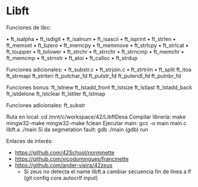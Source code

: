 # Libft

Funciones de libc:

• ft_isalpha
• ft_isdigit
• ft_isalnum
• ft_isascii
• ft_isprint
• ft_strlen
• ft_memset
• ft_bzero
• ft_memcpy
• ft_memmove
• ft_strlcpy
• ft_strlcat
• ft_toupper
• ft_tolower
• ft_strchr
• ft_strrchr
• ft_strncmp
• ft_memchr
• ft_memcmp
• ft_strnstr
• ft_atoi
• ft_calloc
• ft_strdup

Funciones adicionales:
• ft_substr.c
• ft_strjoin.c
• ft_strtrim
• ft_split
ft_itoa
ft_strmapi
ft_striteri
ft_putchar_fd
ft_putstr_fd
ft_putendl_fd
ft_putnbr_fd

Funciones bonus:
ft_lstnew
ft_lstadd_front
ft_lstsize
ft_lstlast
ft_lstadd_back
ft_lstdelone
ft_lstclear
ft_lstiter
ft_lstmap


Funciones adicionales:
ft_substr

Ruta en local:
	cd /mnt/c/workspace/42/LibftDesa
Compilar librería: 
	make
	mingw32-make
	mingw32-make fclean
Ejecutar main: 
	gcc -o main main.c libft.a
	./main
Si da segmetation fault:
	gdb ./main
	(gdb) run




Enlaces de interés:
- https://github.com/42School/norminette
- https://github.com/xicodomingues/francinette
- https://github.com/ander-vieira/42zeus
	* Si zeus no detecta el name libft.a cambiar secuencia fin de línea a lf (git config core.autocrlf input)

